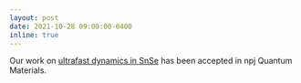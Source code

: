 ```yaml
---
layout: post
date: 2021-10-28 09:00:00-0400
inline: true
---
```


Our work on [ultrafast dynamics in SnSe](/publications/#Wang2021photoinduced) has been accepted in npj Quantum Materials.
